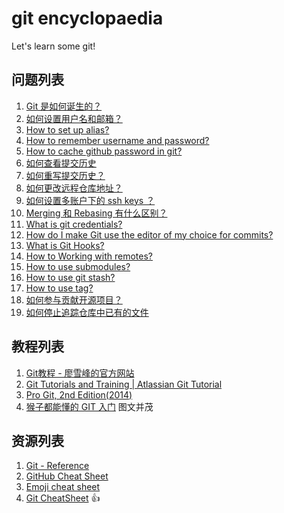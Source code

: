 # git encyclopaedia
Let's learn some git!

## 问题列表

1. [Git 是如何诞生的？](docs/history/birth.md)
1. [如何设置用户名和邮箱？](docs/basics/name-email.md)
1. [How to set up alias?](docs/basics/alias.md)
1. [How to remember username and password?](./docs/basics/remember-account.md)
1. [How to cache github password in git?](./docs/basics/caching-your-github-password-in-git.md)
1. [如何查看提交历史](docs/basics/log.md)
1. [如何重写提交历史？](docs/history/rewrite.md)
1. [如何更改远程仓库地址？](docs/change-remote-repository.md)
1. [如何设置多账户下的 ssh keys ？](docs/multiple-ssh-accounts.md)
1. [Merging 和 Rebasing 有什么区别？](docs/merging_vs_rebasing.md)
1. [What is git credentials?](https://git-scm.com/docs/gitcredentials)
1. [How do I make Git use the editor of my choice for commits?](./docs/basics/how-do-i-make-git-use-the-editor-of-my-choice-for-commits.md)
1. [What is Git Hooks?](./docs/basics/customizing-git-git-hooks.md)
1. [How to Working with remotes?](./books/pro-git/working-with-remotes.md)
1. [How to use submodules?](./books/pro-git/git-tools-submodules.md)
1. [How to use git stash?](./docs/basics/git-stash-usage.md)
1. [How to use tag?](./docs/basics/git-tag.md)
1. [如何参与贡献开源项目？](./docs/contribute/README.md)
1. [如何停止追踪仓库中已有的文件](docs/rm/README.md)

## 教程列表
1. [Git教程 - 廖雪峰的官方网站](http://www.liaoxuefeng.com/wiki/0013739516305929606dd18361248578c67b8067c8c017b000)
1. [Git Tutorials and Training | Atlassian Git Tutorial](https://www.atlassian.com/git/tutorials)
1. [Pro Git, 2nd Edition(2014)](https://git-scm.com/book/en/v2)
1. [猴子都能懂的 GIT 入门](http://backlogtool.com/git-guide/cn/) 图文并茂

## 资源列表
1. [Git - Reference](https://git-scm.com/docs)
1. [GitHub Cheat Sheet](https://services.github.com/on-demand/downloads/github-git-cheat-sheet.pdf)
1. [Emoji cheat sheet](./docs/emoji-cheat-sheet.md)
1. [Git CheatSheet](./docs/git-cheat-sheet.md) :+1:
